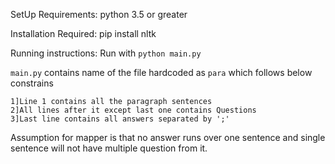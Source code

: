 SetUp Requirements:
    python 3.5 or greater

Installation Required:
    pip install nltk

Running instructions: Run with `python main.py`

`main.py` contains name of the file hardcoded as `para` which follows below constrains 
    
    1]Line 1 contains all the paragraph sentences
    2]All lines after it except last one contains Questions
    3]Last line contains all answers separated by ';'

Assumption for mapper is that no answer runs over one sentence and single sentence will not have multiple question from it.
